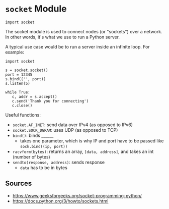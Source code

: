 `socket` Module
===============

`import socket`

The socket module is used to connect nodes (or "sockets") over a network. In other words, it's what we use to run a Python server.

A typical use case would be to run a server inside an infinite loop. For example:

```
import socket    

s = socket.socket()          
port = 12345                
s.bind(('', port))         
s.listen(5)      

while True:
   c, addr = s.accept()      
   c.send('Thank you for connecting')
   c.close()
```

Useful functions:
- `socket.AF_INET`: send data over IPv4 (as opposed to IPv6)
- `socket.SOCK_DGRAM`: uses UDP (as opposed to TCP)
- `bind()`: binds ______
  - takes one parameter, which is why IP and port have to be passed like `sock.bind((ip, port))`
- `racvform(bytes)`: returns an array, `[data, address]`, and takes an int (number of bytes)
- `sendto(response, address)`: sends response
  - `data` has to be in bytes

Sources
-------

- https://www.geeksforgeeks.org/socket-programming-python/
- https://docs.python.org/3/howto/sockets.html
